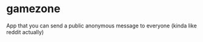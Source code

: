 # gamezone
App that you can send a public anonymous message to everyone (kinda like reddit actually)
